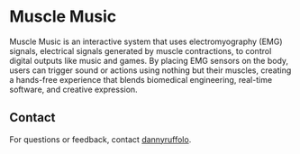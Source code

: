 # Muscle Music

Muscle Music is an interactive system that uses electromyography (EMG) signals, electrical signals generated by muscle contractions, to control digital outputs like music and games. By placing EMG sensors on the body, users can trigger sound or actions using nothing but their muscles, creating a hands-free experience that blends biomedical engineering, real-time software, and creative expression.

## Contact

For questions or feedback, contact [dannyruffolo](mailto:dannyruffolo@example.com).